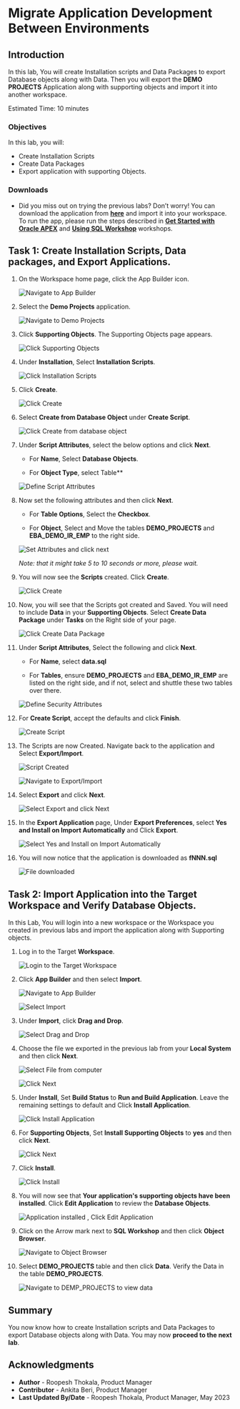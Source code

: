 # Migrate Application Development Between Environments

## Introduction

In this lab, You will create Installation scripts and Data Packages to export Database objects along with Data. Then you will export the **DEMO PROJECTS** Application along with supporting objects and import it into another workspace.

Estimated Time: 10 minutes

### Objectives

In this lab, you will:
- Create Installation Scripts
- Create Data Packages
- Export application with supporting Objects.

### Downloads

- Did you miss out on trying the previous labs? Don’t worry! You can download the application from **[here](files/demo-projects-5.sql)** and import it into your workspace. To run the app, please run the steps described in **[Get Started with Oracle APEX](https://apexapps.oracle.com/pls/apex/r/dbpm/livelabs/run-workshop?p210_wid=3509)** and **[Using SQL Workshop](https://apexapps.oracle.com/pls/apex/r/dbpm/livelabs/run-workshop?p210_wid=3524)** workshops.

## Task 1: Create Installation Scripts, Data packages, and Export Applications.

1. On the Workspace home page, click the App Builder icon.

    ![Navigate to App Builder](images/click-app-builder.png " ")

2. Select the **Demo Projects** application.

    ![Navigate to Demo Projects](images/select-demo-projects.png " ")

3. Click **Supporting Objects**. The Supporting Objects page appears.

    ![Click Supporting Objects](images/click-supporting-objects.png " ")

4. Under **Installation**, Select **Installation Scripts**.

    ![Click Installation Scripts](images/select-installation-scripts.png " ")

5. Click **Create**.

    ![Click Create](images/click-create.png " ")

6. Select **Create from Database Object** under **Create Script**.

    ![Click Create from database object](images/create-script1.png " ")

7. Under **Script Attributes**, select the below options and click **Next**.

    - For **Name**, Select **Database Objects**.

    - For **Object Type**, select Table**

    ![Define Script Attributes](images/create-script2.png " ")

8. Now set the following attributes and then click **Next**.

    - For **Table Options**, Select the **Checkbox**.

    - For **Object**, Select and Move the tables **DEMO\_PROJECTS** and **EBA\_DEMO\_IR\_EMP** to the right side.

    ![Set Attributes and click next](images/create-script3.png " ")

    *Note: that it might take 5 to 10 seconds or more, please wait.*

9. You will now see the **Scripts** created. Click **Create**.

    ![Click Create](images/create-script4.png " ")

10. Now, you will see that the Scripts got created and Saved. You will need to include **Data** in your **Supporting Objects**. Select **Create Data Package** under **Tasks** on the Right side of your page.

    ![Click Create Data Package](images/select-data-packages.png " ")

11. Under **Script Attributes**, Select the following and click **Next**.

    - For **Name**, select **data.sql**

    - For **Tables**, ensure **DEMO\_PROJECTS** and **EBA\_DEMO\_IR\_EMP** are listed on the right side, and if not, select and shuttle these two tables over there.

    ![Define Security Attributes](images/create-data-packages.png " ")

12. For **Create Script**, accept the defaults and click **Finish**.

    ![Create Script](images/create-data-packages1.png " ")

13. The Scripts are now Created. Navigate back to the application and Select **Export/Import**.

    ![Script Created](images/navigate-to-app1.png " ")

    ![Navigate to Export/Import](images/navigate-to-export.png " ")

14. Select **Export** and click **Next**.

    ![Select Export and click Next](images/export-app1.png " ")

15. In the **Export Application** page, Under **Export Preferences**, select **Yes and Install on Import Automatically** and Click **Export**.

    ![Select Yes and Install on Import Automatically](images/export-app2.png " ")

16. You will now notice that the application is downloaded as **fNNN.sql**

    ![File downloaded](images/exported-app.png " ")

## Task 2: Import Application into the Target Workspace and Verify Database Objects.

In this Lab, You will login into a new workspace or the Workspace you created in previous labs and import the application along with Supporting objects.

1. Log in to the Target **Workspace**.

    ![Login to the Target Workspace](images/login-towksp1.png " ")

2. Click **App Builder** and then select **Import**.

    ![Navigate to App Builder](images/select-app-builder.png " ")

    ![Select Import](images/Select-Import.png " ")

3. Under **Import**, click **Drag and Drop**.

    ![Select Drag and Drop](images/select-drag-and-drop.png " ")

4. Choose the file we exported in the previous lab from your **Local System** and then click **Next**.

    ![Select File from computer](images/select-file.png " ")

    ![Click Next](images/click-next.png " ")

5. Under **Install**, Set **Build Status** to **Run and Build Application**. Leave the remaining settings to default and Click **Install Application**.

    ![Click Install Application](images/install-app1.png " ")

6. For **Supporting Objects**, Set **Install Supporting Objects** to **yes** and then click **Next**.

    ![Click Next](images/install-so1.png " ")

7. Click **Install**.

    ![Click Install](images/install-app2.png " ")

8. You will now see that **Your application's supporting objects have been installed**. Click **Edit Application** to review the **Database Objects**.

    ![Application installed , Click Edit Application](images/install-app3.png " ")

9. Click on the Arrow mark next to **SQL Workshop** and then click **Object Browser**.

    ![Navigate to Object Browser](images/object-browser1.png " ")

10. Select **DEMO\_PROJECTS** table and then click **Data**. Verify the Data in the table **DEMO\_PROJECTS**.

    ![Navigate to DEMP_PROJECTS to view data](images/object-browser2.png " ")

## Summary

You now know how to create Installation scripts and Data Packages to export Database objects along with Data. You may now **proceed to the next lab**.

## Acknowledgments

- **Author** - Roopesh Thokala, Product Manager
- **Contributor** - Ankita Beri, Product Manager
- **Last Updated By/Date** - Roopesh Thokala, Product Manager, May 2023
